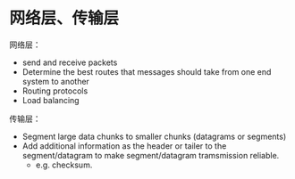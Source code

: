# 网络层、传输层

网络层：

- send and receive packets
- Determine the best routes that messages should take from one end system to another
- Routing protocols
- Load balancing



传输层：

- Segment large data chunks to smaller chunks (datagrams or segments)
- Add additional information as the header or tailer to the segment/datagram to make segment/datagram tramsmission reliable.
  - e.g. checksum.


